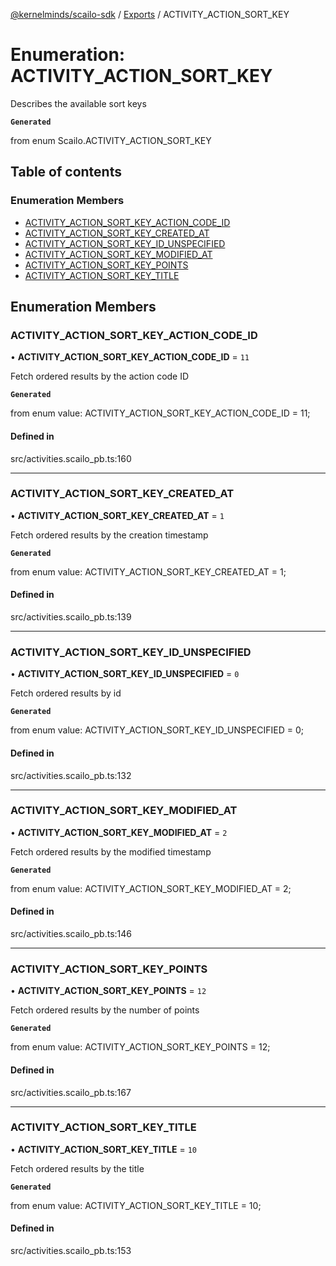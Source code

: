 [@kernelminds/scailo-sdk](../README.md) / [Exports](../modules.md) / ACTIVITY\_ACTION\_SORT\_KEY

# Enumeration: ACTIVITY\_ACTION\_SORT\_KEY

Describes the available sort keys

**`Generated`**

from enum Scailo.ACTIVITY_ACTION_SORT_KEY

## Table of contents

### Enumeration Members

- [ACTIVITY\_ACTION\_SORT\_KEY\_ACTION\_CODE\_ID](ACTIVITY_ACTION_SORT_KEY.md#activity_action_sort_key_action_code_id)
- [ACTIVITY\_ACTION\_SORT\_KEY\_CREATED\_AT](ACTIVITY_ACTION_SORT_KEY.md#activity_action_sort_key_created_at)
- [ACTIVITY\_ACTION\_SORT\_KEY\_ID\_UNSPECIFIED](ACTIVITY_ACTION_SORT_KEY.md#activity_action_sort_key_id_unspecified)
- [ACTIVITY\_ACTION\_SORT\_KEY\_MODIFIED\_AT](ACTIVITY_ACTION_SORT_KEY.md#activity_action_sort_key_modified_at)
- [ACTIVITY\_ACTION\_SORT\_KEY\_POINTS](ACTIVITY_ACTION_SORT_KEY.md#activity_action_sort_key_points)
- [ACTIVITY\_ACTION\_SORT\_KEY\_TITLE](ACTIVITY_ACTION_SORT_KEY.md#activity_action_sort_key_title)

## Enumeration Members

### ACTIVITY\_ACTION\_SORT\_KEY\_ACTION\_CODE\_ID

• **ACTIVITY\_ACTION\_SORT\_KEY\_ACTION\_CODE\_ID** = ``11``

Fetch ordered results by the action code ID

**`Generated`**

from enum value: ACTIVITY_ACTION_SORT_KEY_ACTION_CODE_ID = 11;

#### Defined in

src/activities.scailo_pb.ts:160

___

### ACTIVITY\_ACTION\_SORT\_KEY\_CREATED\_AT

• **ACTIVITY\_ACTION\_SORT\_KEY\_CREATED\_AT** = ``1``

Fetch ordered results by the creation timestamp

**`Generated`**

from enum value: ACTIVITY_ACTION_SORT_KEY_CREATED_AT = 1;

#### Defined in

src/activities.scailo_pb.ts:139

___

### ACTIVITY\_ACTION\_SORT\_KEY\_ID\_UNSPECIFIED

• **ACTIVITY\_ACTION\_SORT\_KEY\_ID\_UNSPECIFIED** = ``0``

Fetch ordered results by id

**`Generated`**

from enum value: ACTIVITY_ACTION_SORT_KEY_ID_UNSPECIFIED = 0;

#### Defined in

src/activities.scailo_pb.ts:132

___

### ACTIVITY\_ACTION\_SORT\_KEY\_MODIFIED\_AT

• **ACTIVITY\_ACTION\_SORT\_KEY\_MODIFIED\_AT** = ``2``

Fetch ordered results by the modified timestamp

**`Generated`**

from enum value: ACTIVITY_ACTION_SORT_KEY_MODIFIED_AT = 2;

#### Defined in

src/activities.scailo_pb.ts:146

___

### ACTIVITY\_ACTION\_SORT\_KEY\_POINTS

• **ACTIVITY\_ACTION\_SORT\_KEY\_POINTS** = ``12``

Fetch ordered results by the number of points

**`Generated`**

from enum value: ACTIVITY_ACTION_SORT_KEY_POINTS = 12;

#### Defined in

src/activities.scailo_pb.ts:167

___

### ACTIVITY\_ACTION\_SORT\_KEY\_TITLE

• **ACTIVITY\_ACTION\_SORT\_KEY\_TITLE** = ``10``

Fetch ordered results by the title

**`Generated`**

from enum value: ACTIVITY_ACTION_SORT_KEY_TITLE = 10;

#### Defined in

src/activities.scailo_pb.ts:153
